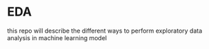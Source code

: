 # EDA
this repo will describe the different ways to perform exploratory data analysis in machine learning model
